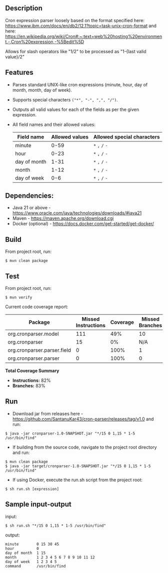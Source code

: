 ## Description
Cron expression parser loosely based on the format specified here: https://www.ibm.com/docs/en/db2/12.1?topic=task-unix-cron-format and here: https://en.wikipedia.org/wiki/Cron#:~:text=web%20hosting%20environment.-,Cron%20expression,-%5Bedit%5D

Allows for slash operators like "1/2" to be processed as "1-{last valid value}/2"

## Features
- Parses standard UNIX-like cron expressions (minute, hour, day of month, month, day of week).
- Supports special characters `("*", "-", ",", "/")`.
- Outputs all valid values for each of the fields as per the given expression.
- All field names and their allowed values:

  | Field name   | Allowed values | Allowed special characters |
  |--------------|----------------|----------------------------|
  | minute       | 0-59           | `*` `,` `/` `-`            |
  | hour         | 0-23           | `*` `,` `/` `-`            |
  | day of month | 1-31           | `*` `,` `/` `-`            |
  | month        | 1-12           | `*` `,` `/` `-`            | 
  | day of week  | 0-6            | `*` `,` `/` `-`            |

## Dependencies:
- Java 21 or above - https://www.oracle.com/java/technologies/downloads/#java21
- Maven - https://maven.apache.org/download.cgi
- Docker (optional) - https://docs.docker.com/get-started/get-docker/

## Build
From project root, run:

```
$ mvn clean package
``` 
## Test
From project root, run:
```
$ mvn verify
```
Current code coverage report:

| Package                           | Missed Instructions | Coverage | Missed Branches | Branch Coverage | Complexity Missed | Complexity Covered | Missed Lines | Covered Lines | Missed Methods | Covered Methods | Missed Classes |
|------------------------------------|---------------------|----------|-----------------|----------------|------------------|------------------|--------------|--------------|---------------|---------------|---------------|
| org.cronparser.model              | 111                 | 49%      | 10              | 50%            | 20               | 30               | 11           | 40           | 10            | 20            | 4             |
| org.cronparser                    | 15                  | 0%       | N/A             | N/A            | 2                | 2                | 4            | 4            | 2             | 2             | 1             |
| org.cronparser.parser.field       | 0                   | 100%     | 1               | 97%            | 1                | 31               | 0            | 70           | 0             | 12            | 1             |
| org.cronparser.parser             | 0                   | 100%     | 0               | 100%           | 0                | 7                | 0            | 20           | 0             | 3             | 1             |

**Total Coverage Summary**
- **Instructions:** 82%
- **Branches:** 83%


## Run
- Download jar from releases here - https://github.com/SantanuKar43/cron-parser/releases/tag/v1.0 and run:

```
$ java -jar cronparser-1.0-SNAPSHOT.jar "*/15 0 1,15 * 1-5 /usr/bin/find"
```

- If building from the source code, navigate to the project root directory and run:

```
$ mvn clean package
$ java -jar target/cronparser-1.0-SNAPSHOT.jar "*/15 0 1,15 * 1-5 /usr/bin/find"
```

- If using Docker, execute the run.sh script from the project root:

```
$ sh run.sh [expression]
```

## Sample input-output
input:
```
$ sh run.sh "*/15 0 1,15 * 1-5 /usr/bin/find"
```
output:
```
minute        0 15 30 45
hour          0
day of month  1 15
month         1 2 3 4 5 6 7 8 9 10 11 12
day of week   1 2 3 4 5
command       /usr/bin/find

```

